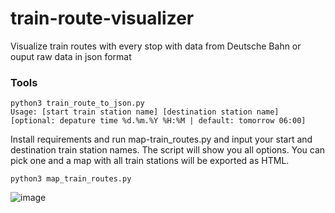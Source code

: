 # train-route-visualizer
Visualize train routes with every stop with data from Deutsche Bahn or ouput raw data in json format

### Tools
```
python3 train_route_to_json.py 
Usage: [start train station name] [destination station name] [optional: depature time %d.%m.%Y %H:%M | default: tomorrow 06:00]
```
Install requirements and run map-train_routes.py and input your start and destination train station names. The script will show you all options. You can pick one and a map with all train stations will be exported as HTML.
```
python3 map_train_routes.py
```
![image](https://user-images.githubusercontent.com/24638508/160465892-0f0277fd-9334-4d96-86f2-a45aedc5d1cd.png)


